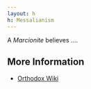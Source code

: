 ```yaml
---
layout: h
h: Messalianism
---
```

A _Marcionite_ believes &hellip;.

## More Information
- [Orthodox Wiki](https://orthodoxwiki.org/Messalianism)
